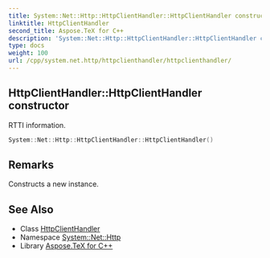 ```yaml
---
title: System::Net::Http::HttpClientHandler::HttpClientHandler constructor
linktitle: HttpClientHandler
second_title: Aspose.TeX for C++
description: 'System::Net::Http::HttpClientHandler::HttpClientHandler constructor. RTTI information in C++.'
type: docs
weight: 100
url: /cpp/system.net.http/httpclienthandler/httpclienthandler/
---
```

## HttpClientHandler::HttpClientHandler constructor


RTTI information.

```cpp
System::Net::Http::HttpClientHandler::HttpClientHandler()
```

## Remarks


Constructs a new instance. 
## See Also

* Class [HttpClientHandler](../)
* Namespace [System::Net::Http](../../)
* Library [Aspose.TeX for C++](../../../)
